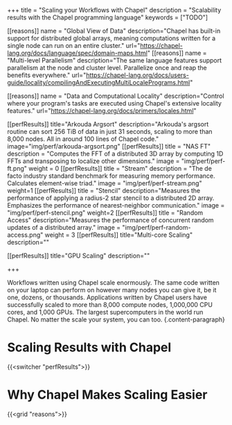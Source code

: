 +++
title = "Scaling your Workflows with Chapel"
description = "Scalability results with the Chapel programming language"
keywords = ["TODO"]

[[reasons]]
  name = "Global View of Data"
  description="Chapel has built-in support for distributed global arrays, meaning computations written for a single node can run on an entire cluster."
  url="https://chapel-lang.org/docs/language/spec/domain-maps.html"
[[reasons]]
  name = "Multi-level Parallelism"
  description="The same language features support parallelism at the node and cluster level. Parallelize once and reap the benefits everywhere."
  url="https://chapel-lang.org/docs/users-guide/locality/compilingAndExecutingMultiLocalePrograms.html"
  
[[reasons]]
  name = "Data and Computational Locality"
  description="Control where your program's tasks are executed using Chapel's extensive locality features."
  url="https://chapel-lang.org/docs/primers/locales.html"

[[perfResults]]
  title="Arkouda Argsort"
  description="Arkouda's argsort routine can sort 256 TiB of data in just 31 seconds, scaling to more than 8,000 nodes. All in around 100 lines of Chapel code."
  image="img/perf/arkouda-argsort.png"
[[perfResults]]
  title = "NAS FT"
  description = "Computes the FFT of a distributed 3D array by computing 1D FFTs and transposing to localize other dimensions."
  image = "img/perf/perf-ft.png"
  weight = 0
[[perfResults]]
  title = "Stream"
  description = "The de facto industry standard benchmark for measuring memory performance. Calculates element-wise triad."
  image = "img/perf/perf-stream.png"
  weight=1
[[perfResults]]
  title = "Stencil"
  description="Measures the performance of applying a radius-2 star stencil to a distributed 2D array. Emphasizes the performance of nearest-neighbor communication."
  image = "img/perf/perf-stencil.png"
  weight=2
[[perfResults]]
  title = "Random Access"
  description="Measures the performance of concurrent random updates of a distributed array."
  image = "img/perf/perf-random-access.png"
  weight = 3
[[perfResults]]
  title="Multi-core Scaling"
  description=""

[[perfResults]]
  title="GPU Scaling"
  description=""
  

+++

Workflows written using Chapel scale enormously. The same code written on your laptop can perform on however many nodes you can give it, be it one, dozens, or thousands. Applications written by Chapel users have successfully scaled to more than 8,000 compute nodes, 1,000,000 CPU cores, and 1,000 GPUs. The largest supercomputers in the world run Chapel. No matter the scale your system, you can too. 
{.content-paragraph}

# Scaling Results with Chapel

{{<switcher "perfResults">}}

# Why Chapel Makes Scaling Easier

{{<grid "reasons">}}
